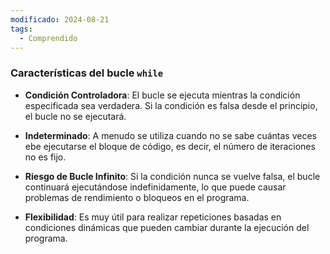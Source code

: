 ```yaml
---
modificado: 2024-08-21
tags:
  - Comprendido
---
```

### Características del bucle `while`

+ **Condición Controladora**: El bucle se ejecuta mientras la condición especificada sea verdadera. Si la condición es falsa desde el principio, el bucle no se ejecutará.

+ **Indeterminado**: A menudo se utiliza cuando no se sabe cuántas veces ebe ejecutarse el bloque de código, es decir, el número de iteraciones no es fijo.

+ **Riesgo de Bucle Infinito**: Si la condición nunca se vuelve falsa, el bucle continuará ejecutándose indefinidamente, lo que puede causar problemas de rendimiento o bloqueos en el programa.

+ **Flexibilidad**: Es muy útil para realizar repeticiones basadas en condiciones dinámicas que pueden cambiar durante la ejecución del programa.
